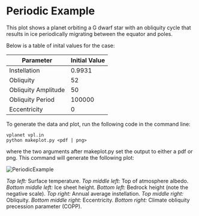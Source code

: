 # Periodic Example

This plot shows a planet orbiting a G dwarf star with an obliquity cycle that results in ice periodically migrating between the equator and poles.

Below is a table of inital values for the case:

| Parameter           | Initial Value |
| ------------------- | ------------- |
| Instellation        | 0.9931        |
| Obliquity           | 52            |
| Obliquity Amplitude | 50            |
| Obliquity Period    | 100000        |
| Eccentricity        | 0             |

To generate the data and plot, run the following code in the command line:

```
vplanet vpl.in
python makeplot.py <pdf | png>
```

where the two arguments after makeplot.py set the output to either a pdf or png. This command will generate the following plot:

![PeriodicExample](PeriodicExample.png)

 _Top left:_ Surface temperature. _Top middle left:_ Top of atmosphere albedo. _Bottom middle left:_ Ice sheet height. _Bottom left:_ Bedrock height (note the negative scale). _Top right:_ Annual average instellation. _Top middle right:_ Obliquity. _Bottom middle right:_ Eccentricity. _Bottom right:_ Climate obliquity precession parameter (COPP).